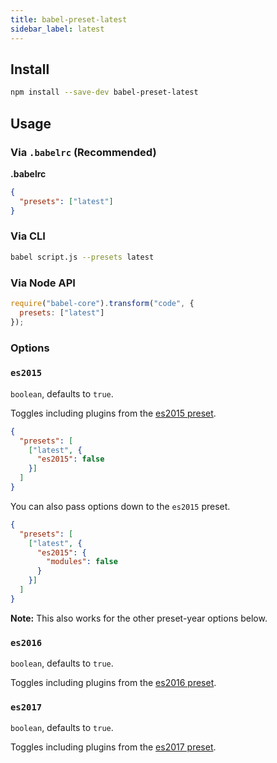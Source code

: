 ```yaml
---
title: babel-preset-latest
sidebar_label: latest
---
```


## Install

```sh
npm install --save-dev babel-preset-latest
```

## Usage

### Via `.babelrc` (Recommended)

**.babelrc**

```json
{
  "presets": ["latest"]
}
```

### Via CLI

```sh
babel script.js --presets latest
```

### Via Node API

```javascript
require("babel-core").transform("code", {
  presets: ["latest"]
});
```

### Options

### `es2015`

`boolean`, defaults to `true`.

Toggles including plugins from the [es2015 preset](https://babeljs.io/docs/plugins/preset-es2015/).

```json
{
  "presets": [
    ["latest", {
      "es2015": false
    }]
  ]
}
```

You can also pass options down to the `es2015` preset.

```json
{
  "presets": [
    ["latest", {
      "es2015": {
        "modules": false
      }
    }]
  ]
}
```

**Note:** This also works for the other preset-year options below.

### `es2016`

`boolean`, defaults to `true`.

Toggles including plugins from the [es2016 preset](https://babeljs.io/docs/plugins/preset-es2016/).

### `es2017`

`boolean`, defaults to `true`.

Toggles including plugins from the [es2017 preset](https://babeljs.io/docs/plugins/preset-es2017/).

